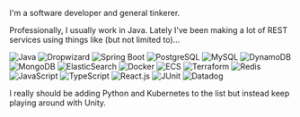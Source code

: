 I'm a software developer and general tinkerer.  

Professionally, I usually work in Java.  Lately I've been making a lot of REST services using things like (but not limited to)...

![Java](https://img.shields.io/badge/java-4479A1?style=flat-square&logo=java&logoColor=white) 
![Dropwizard](https://img.shields.io/badge/dropwizard-4479A1?style=flat-square&logo=dropwizard&logoColor=white) 
![Spring Boot](https://img.shields.io/badge/springboot-6DB33F?style=flat-square&logo=springboot&logoColor=white)
![PostgreSQL](https://img.shields.io/badge/postgresql-4169E1?style=flat-square&logo=postgresql&logoColor=white) 
![MySQL](https://img.shields.io/badge/mysql-4479A1?style=flat-square&logo=mysql&logoColor=white)
![DynamoDB](https://img.shields.io/badge/dynamodb-4053D6?style=flat-square&logo=amazondynamodb&logoColor=white)
![MongoDB](https://img.shields.io/badge/mongo-4479A1?style=flat-square&logo=mongodb&logoColor=white)
![ElasticSearch](https://img.shields.io/badge/elasticsearch-4479A1?style=flat-square&logo=elasticsearch&logoColor=white)
![Docker](https://img.shields.io/badge/docker-2496ED?style=flat-square&logo=docker&logoColor=white)
![ECS](https://img.shields.io/badge/ecs-FF9900?style=flat-square&logo=amazonecs&logoColor=white)
![Terraform](https://img.shields.io/badge/terraform-844FBA?style=flat-square&logo=terraform&logoColor=white)
![Redis](https://img.shields.io/badge/redis-DC382D?style=flat-square&logo=redis&logoColor=white)
![JavaScript](https://img.shields.io/badge/JavaScript-F7DF1E?style=flat-square&logo=javascript&logoColor=black)
![TypeScript](https://img.shields.io/badge/TypeScript-007ACC?style=flat-square&logo=typescript&logoColor=white)
![React.js](https://img.shields.io/badge/React.js-0081CB?style=flat-square&logo=react&logoColor=61DAFB)
![JUnit](https://img.shields.io/badge/junit5-25A162?style=flat-square&logo=junit5&logoColor=61DAFB)
![Datadog](https://img.shields.io/badge/datadog-632CA6?style=flat-square&logo=datadog&logoColor=61DAFB)

I really should be adding Python and Kubernetes to the list but instead keep playing around with Unity.
